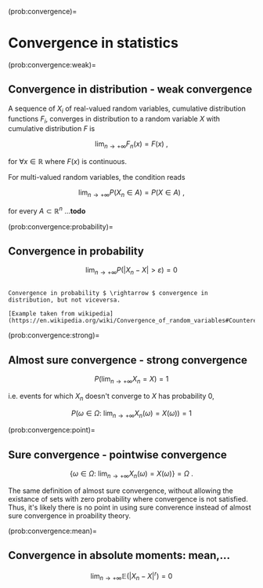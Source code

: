 (prob:convergence)=
# Convergence in statistics


(prob:convergence:weak)=
## Convergence in distribution - weak convergence

A sequence of $X_i$ of real-valued random variables, cumulative distribution functions $F_i$, converges in distribution to a random variable $X$ with cumulative distribution $F$ is

$$\lim_{n \rightarrow +\infty} F_n(x) = F(x) \ ,$$

for $\forall x \in \mathbb{R}$ where $F(x)$ is continuous.

For multi-valued random variables, the condition reads

$$\lim_{n \rightarrow +\infty} P( X_n \in A) = P( X \in A) \ ,$$

for every $A \subset \mathbb{R}^n$ ...**todo**


(prob:convergence:probability)=
## Convergence in probability

$$\lim_{n \rightarrow + \infty} P \left(\left| X_n - X \right| > \varepsilon  \right) = 0$$

```{warning} Convergence in probability and convergence in distribution

Convergence in probability $ \rightarrow $ convergence in distribution, but not viceversa.

[Example taken from wikipedia](https://en.wikipedia.org/wiki/Convergence_of_random_variables#Counterexamples)

```


(prob:convergence:strong)=
## Almost sure convergence - strong convergence

$$P\left( \lim_{n \rightarrow +\infty} X_n = X \right) = 1$$

i.e. events for which $X_n$ doesn't converge to $X$ has probability $0$,

$$P\left( \omega \in \Omega: \ \lim_{n \rightarrow + \infty} X_n(\omega) = X(\omega) \right) = 1$$


(prob:convergence:point)=
## Sure convergence - pointwise convergence

$$\left\{ \omega \in \Omega: \ \lim_{n \rightarrow + \infty} X_n(\omega) = X(\omega) \right\} = \Omega \ .$$

The same definition of almost sure convergence, without allowing the existance of sets with zero probability where convergence is not satisfied. Thus, it's likely there is no point in using sure converence instead of almost sure convergence in proability theory.


(prob:convergence:mean)=
## Convergence in absolute moments: mean,...

$$\lim_{n \rightarrow +\infty} \mathbb{E}\left( \left| X_n - X \right|^r \right) = 0$$


